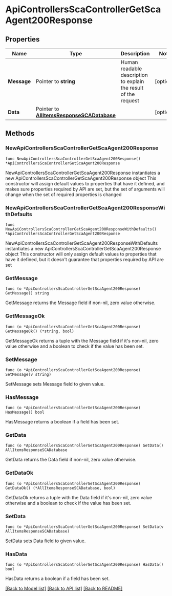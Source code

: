 # ApiControllersScaControllerGetScaAgent200Response

## Properties

Name | Type | Description | Notes
------------ | ------------- | ------------- | -------------
**Message** | Pointer to **string** | Human readable description to explain the result of the request | [optional] 
**Data** | Pointer to [**AllItemsResponseSCADatabase**](AllItemsResponseSCADatabase.md) |  | [optional] 

## Methods

### NewApiControllersScaControllerGetScaAgent200Response

`func NewApiControllersScaControllerGetScaAgent200Response() *ApiControllersScaControllerGetScaAgent200Response`

NewApiControllersScaControllerGetScaAgent200Response instantiates a new ApiControllersScaControllerGetScaAgent200Response object
This constructor will assign default values to properties that have it defined,
and makes sure properties required by API are set, but the set of arguments
will change when the set of required properties is changed

### NewApiControllersScaControllerGetScaAgent200ResponseWithDefaults

`func NewApiControllersScaControllerGetScaAgent200ResponseWithDefaults() *ApiControllersScaControllerGetScaAgent200Response`

NewApiControllersScaControllerGetScaAgent200ResponseWithDefaults instantiates a new ApiControllersScaControllerGetScaAgent200Response object
This constructor will only assign default values to properties that have it defined,
but it doesn't guarantee that properties required by API are set

### GetMessage

`func (o *ApiControllersScaControllerGetScaAgent200Response) GetMessage() string`

GetMessage returns the Message field if non-nil, zero value otherwise.

### GetMessageOk

`func (o *ApiControllersScaControllerGetScaAgent200Response) GetMessageOk() (*string, bool)`

GetMessageOk returns a tuple with the Message field if it's non-nil, zero value otherwise
and a boolean to check if the value has been set.

### SetMessage

`func (o *ApiControllersScaControllerGetScaAgent200Response) SetMessage(v string)`

SetMessage sets Message field to given value.

### HasMessage

`func (o *ApiControllersScaControllerGetScaAgent200Response) HasMessage() bool`

HasMessage returns a boolean if a field has been set.

### GetData

`func (o *ApiControllersScaControllerGetScaAgent200Response) GetData() AllItemsResponseSCADatabase`

GetData returns the Data field if non-nil, zero value otherwise.

### GetDataOk

`func (o *ApiControllersScaControllerGetScaAgent200Response) GetDataOk() (*AllItemsResponseSCADatabase, bool)`

GetDataOk returns a tuple with the Data field if it's non-nil, zero value otherwise
and a boolean to check if the value has been set.

### SetData

`func (o *ApiControllersScaControllerGetScaAgent200Response) SetData(v AllItemsResponseSCADatabase)`

SetData sets Data field to given value.

### HasData

`func (o *ApiControllersScaControllerGetScaAgent200Response) HasData() bool`

HasData returns a boolean if a field has been set.


[[Back to Model list]](../README.md#documentation-for-models) [[Back to API list]](../README.md#documentation-for-api-endpoints) [[Back to README]](../README.md)


